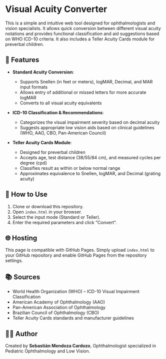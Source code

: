 # Visual Acuity Converter

This is a simple and intuitive web tool designed for ophthalmologists and vision specialists. It allows quick conversion between different visual acuity notations and provides functional classification and aid suggestions based on WHO ICD-10 criteria. It also includes a Teller Acuity Cards module for preverbal children.

## 🔧 Features

- **Standard Acuity Conversion**:
  - Supports Snellen (in feet or meters), logMAR, Decimal, and MAR input formats
  - Allows entry of additional or missed letters for more accurate logMAR
  - Converts to all visual acuity equivalents

- **ICD-10 Classification & Recommendations**:
  - Categorizes the visual impairment severity based on decimal acuity
  - Suggests appropriate low vision aids based on clinical guidelines (WHO, AAO, CBO, Pan-American Council)

- **Teller Acuity Cards Module**:
  - Designed for preverbal children
  - Accepts age, test distance (38/55/84 cm), and measured cycles per degree (cpd)
  - Classifies result as within or below normal range
  - Approximates equivalence to Snellen, logMAR, and Decimal (grating acuity)

## 📁 How to Use

1. Clone or download this repository.
2. Open `index.html` in your browser.
3. Select the input mode (Standard or Teller).
4. Enter the required parameters and click "Convert".

## 🌐 Hosting

This page is compatible with GitHub Pages. Simply upload `index.html` to your GitHub repository and enable GitHub Pages from the repository settings.

## 📚 Sources

- World Health Organization (WHO) – ICD-10 Visual Impairment Classification
- American Academy of Ophthalmology (AAO)
- Pan-American Association of Ophthalmology
- Brazilian Council of Ophthalmology (CBO)
- Teller Acuity Cards standards and manufacturer guidelines

## 👨‍⚕️ Author

Created by **Sebastián Mendoza Cardozo**, Ophthalmologist specialized in Pediatric Ophthalmology and Low Vision.


